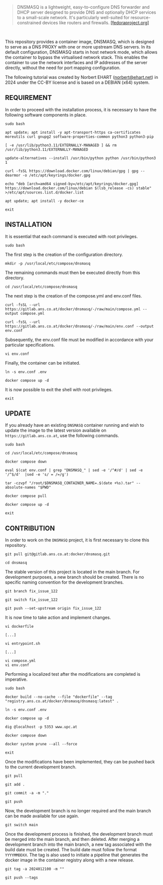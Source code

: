 >
> DNSMASQ is a lightweight, easy-to-configure DNS forwarder and DHCP server designed to provide DNS and optionally
> DHCP services to a small-scale network. It's particularly well-suited for resource-constrained devices like routers and firewalls.
> <a href="https://docs.fedoraproject.org/en-US/fedora-server/administration/dnsmasq" target="_blank">[fedoraproject.org]</a>
>

<br>

This repository provides a container image, DNSMASQ, which is designed to serve as a DNS PROXY with one or more upstream DNS servers. In its default configuration, DNSMASQ starts in host network mode, which allows the container to bypass the virtualised network stack. This enables the container to use the network interfaces and IP addresses of the server directly, without the need for port mapping configuration.

The following tutorial was created by Norbert EHART (norbert@ehart.net) in 2024 under the CC-BY license and is based on a DEBIAN (x64) system.

## REQUIREMENT

In order to proceed with the installation process, it is necessary to have the following software components in place.

```text
sudo bash
```

```text
apt update; apt install -y apt-transport-https ca-certificates moreutils curl gnupg2 software-properties-common python3 python3-pip
```

```text
[ -e /usr/lib/python3.11/EXTERNALLY-MANAGED ] && rm /usr/lib/python3.11/EXTERNALLY-MANAGED
```

```text
update-alternatives --install /usr/bin/python python /usr/bin/python3 1
```

```text
curl -fsSL https://download.docker.com/linux/debian/gpg | gpg --dearmor -o /etc/apt/keyrings/docker.gpg
```

```text
echo "deb [arch=amd64 signed-by=/etc/apt/keyrings/docker.gpg] https://download.docker.com/linux/debian $(lsb_release -cs) stable" >/etc/apt/sources.list.d/docker.list
```

```text
apt update; apt install -y docker-ce
```

```text
exit
```

## INSTALLATION

It is essential that each command is executed with root privileges.

```text
sudo bash
```

The first step is the creation of the configuration directory.

```text
mkdir -p /usr/local/etc/compose/dnsmasq
```

The remaining commands must then be executed directly from this directory.

```text
cd /usr/local/etc/compose/dnsmasq
```

The next step is the creation of the compose.yml and env.conf files.

```text
curl -fsSL --url https://gitlab.ans.co.at/docker/dnsmasq/-/raw/main/compose.yml --output compose.yml
```

```text
curl -fsSL --url https://gitlab.ans.co.at/docker/dnsmasq/-/raw/main/env.conf --output env.conf
```

Subsequently, the env.conf file must be modified in accordance with your particular specifications.

```text
vi env.conf
```

Finally, the container can be initiated.

```text
ln -s env.conf .env
```

```text
docker compose up -d
```

It is now possible to exit the shell with root privileges.

```text
exit
```

## UPDATE

If you already have an existing `DNSMASQ` container running and wish to update the image to the latest version available on `https://gitlab.ans.co.at`, use the following commands.

```text
sudo bash
```

```text
cd /usr/local/etc/compose/dnsmasq
```

```text
docker compose down
```

```text
eval $(cat env.conf | grep "DNSMASQ_" | sed -e '/^#/d' | sed -e '/^$/d'  |sed -e 's/ = /=/g')
```

```text
tar -czvpf "/root/$DNSMASQ_CONTAINER_NAME=.$(date +%s).tar" --absolute-names "$PWD"
```

```text
docker compose pull
```

```text
docker compose up -d
```

```text
exit
``` 

## CONTRIBUTION

In order to work on the `DNSMASQ` project, it is first necessary to clone this repository.

```text
git pull git@gitlab.ans.co.at:docker/dnsmasq.git
```

```text
cd dnsmasq
```

The stable version of this project is located in the main branch. For development purposes, a new branch should be created. There is no specific naming convention for the development branches.

```text
git branch fix_issue_122
```

```text
git switch fix_issue_122
```

```text
git push --set-upstream origin fix_issue_122
```

It is now time to take action and implement changes.

```text
vi dockerfile

[...]

vi entrypoint.sh

[...]

vi compose.yml
vi env.conf
```

Performing a localized test after the modifications are completed is imperative.

```text
sudo bash
```

```text
docker build --no-cache --file "dockerfile" --tag "registry.ans.co.at/docker/dnsmasq/dnsmasq:latest" .
```

```text
ln -s env.conf .env
```

```text
docker compose up -d
```

```text
dig @localhost -p 5353 www.upc.at
```

```text
docker compose down
```

```text
docker system prune --all --force
```

```text
exit
```

Once the modifications have been implemented, they can be pushed back to the current development branch.

```text
git pull
```

```text
git add .
```

```text
git commit -a -m "."
```

```text
git push
```

Now, the development branch is no longer required and the main branch can be made available for use again.

```text
git switch main
```

Once the development process is finished, the development branch must be merged into the main branch, and then deleted. After merging a development branch into the main branch, a new tag associated with the build date must be created. The build date must follow the format `YYYYMMDDXX`. The tag is also used to initiate a pipeline that generates the docker image in the container registry along with a new release.

```text
git tag -a 2024012100 -m ""
```

```text
git push --tags
```
